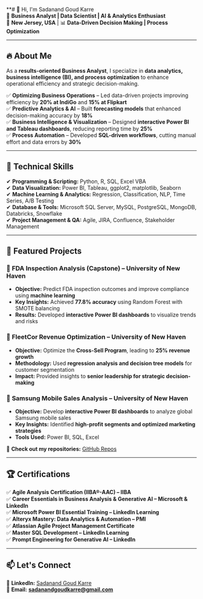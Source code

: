 **# 👋 Hi, I'm Sadanand Goud Karre  
🚀 **Business Analyst | Data Scientist | AI & Analytics Enthusiast**  
📍 **New Jersey, USA** | 📊 **Data-Driven Decision Making | Process Optimization**  

---

## 🔥 About Me  
As a **results-oriented Business Analyst**, I specialize in **data analytics, business intelligence (BI), and process optimization** to enhance operational efficiency and strategic decision-making.  

✅ **Optimizing Business Operations** – Led data-driven projects improving efficiency by **20% at IndiGo** and **15% at Flipkart**  
✅ **Predictive Analytics & AI** – Built **forecasting models** that enhanced decision-making accuracy by **18%**  
✅ **Business Intelligence & Visualization** – Designed **interactive Power BI and Tableau dashboards**, reducing reporting time by **25%**  
✅ **Process Automation** – Developed **SQL-driven workflows**, cutting manual effort and data errors by **30%**  

---

## 🚀 Technical Skills  
✔ **Programming & Scripting:** Python, R, SQL, Excel VBA  
✔ **Data Visualization:** Power BI, Tableau, ggplot2, matplotlib, Seaborn  
✔ **Machine Learning & Analytics:** Regression, Classification, NLP, Time Series, A/B Testing  
✔ **Database & Tools:** Microsoft SQL Server, MySQL, PostgreSQL, MongoDB, Databricks, Snowflake  
✔ **Project Management & QA:** Agile, JIRA, Confluence, Stakeholder Management  

---

## 📌 Featured Projects  
### 🔹 **FDA Inspection Analysis (Capstone)** – University of New Haven  
- **Objective:** Predict FDA inspection outcomes and improve compliance using **machine learning**  
- **Key Insights:** Achieved **77.8% accuracy** using Random Forest with SMOTE balancing  
- **Results:** Developed **interactive Power BI dashboards** to visualize trends and risks  

### 🔹 **FleetCor Revenue Optimization** – University of New Haven  
- **Objective:** Optimize the **Cross-Sell Program**, leading to **25% revenue growth**  
- **Methodology:** Used **regression analysis and decision tree models** for customer segmentation  
- **Impact:** Provided insights to **senior leadership for strategic decision-making**  

### 🔹 **Samsung Mobile Sales Analysis** – University of New Haven  
- **Objective:** Develop **interactive Power BI dashboards** to analyze global Samsung mobile sales  
- **Key Insights:** Identified **high-profit segments and optimized marketing strategies**  
- **Tools Used:** Power BI, SQL, Excel  

🔗 **Check out my repositories:** [GitHub Repos](https://github.com/Sadhu1433)  

---

## 🏆 Certifications  
✅ **Agile Analysis Certification (IIBA®-AAC) – IIBA**  
✅ **Career Essentials in Business Analysis & Generative AI – Microsoft & LinkedIn**  
✅ **Microsoft Power BI Essential Training – LinkedIn Learning**  
✅ **Alteryx Mastery: Data Analytics & Automation – PMI**  
✅ **Atlassian Agile Project Management Certificate**  
✅ **Master SQL Development – LinkedIn Learning**  
✅ **Prompt Engineering for Generative AI – LinkedIn**  

---

## 📫 Let's Connect  
💼 **LinkedIn:** [Sadanand Goud Karre](https://www.linkedin.com/in/sadanandgoudkarre/)  
📧 **Email:** **sadanandgoudkarre@gmail.com**  
